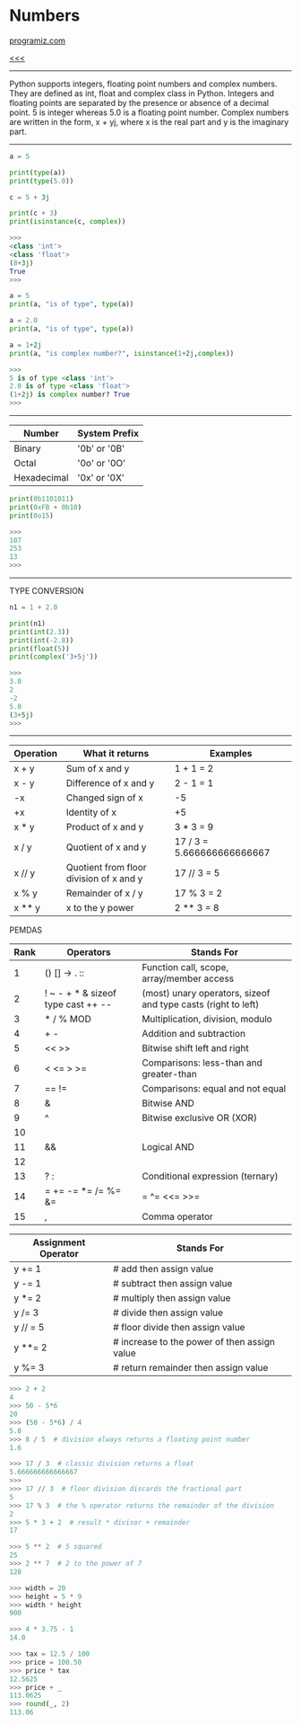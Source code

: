 
Numbers
======

[programiz.com](https://www.programiz.com/python-programming/variables-datatypes)

[<<<](https://github.com/ttltrk/PRG/blob/master/PY/DOC/OPYM/OPYM.MD)

---

Python supports integers, floating point numbers and complex numbers. They are defined as int, float and complex class in Python.
Integers and floating points are separated by the presence or absence of a decimal point. 5 is integer whereas 5.0 is a floating point 
number. 
Complex numbers are written in the form, x + yj, where x is the real part and y is the imaginary part.

---

```python
a = 5

print(type(a))
print(type(5.0))

c = 5 + 3j

print(c + 3)
print(isinstance(c, complex))

>>>
<class 'int'>
<class 'float'>
(8+3j)
True
>>>
```

```python
a = 5
print(a, "is of type", type(a))

a = 2.0
print(a, "is of type", type(a))

a = 1+2j
print(a, "is complex number?", isinstance(1+2j,complex))

>>>
5 is of type <class 'int'>
2.0 is of type <class 'float'>
(1+2j) is complex number? True
>>>
```

---

|Number|System Prefix|
|-----|------|
|Binary|'0b' or '0B'|
|Octal|'0o' or '0O'|
|Hexadecimal|'0x' or '0X'|

```python
print(0b1101011)
print(0xFB + 0b10)
print(0o15)

>>>
107
253
13
>>>
```
---

TYPE CONVERSION

```python
n1 = 1 + 2.0

print(n1)
print(int(2.3))
print(int(-2.8))
print(float(5))
print(complex('3+5j'))

>>>
3.0
2
-2
5.0
(3+5j)
>>>
```

---

|Operation|	What it returns| Examples |
|---------|----------------|----------|
|x + y	|Sum of x and y | 1 + 1 = 2 |
|x - y	|Difference of x and y| 2 - 1 = 1 |
|-x	|Changed sign of x| -5|
|+x	|Identity of x| +5|
|x * y	|Product of x and y| 3 * 3 = 9|
|x / y	|Quotient of x and y| 17 / 3 = 5.666666666666667|
|x // y	|Quotient from floor division of x and y| 17 // 3 = 5|
|x % y	|Remainder of x / y| 17 % 3 = 2|
|x ** y	|x to the y power| 2 ** 3 = 8 |

PEMDAS

|Rank|Operators| Stands For|
|---|-----|----|
|1| ()   []   ->   .   ::	|Function call, scope, array/member access|
|2| !   ~   -   +   *   &   sizeof   type cast   ++   --  	|(most) unary operators, sizeof and type casts (right to left)|
|3| *   /   % MOD	|Multiplication, division, modulo|
|4| +   -	|Addition and subtraction|
|5| <<   >>	|Bitwise shift left and right|
|6|	<   <=   >   >=	|Comparisons: less-than and greater-than|
|7| ==   !=	|Comparisons: equal and not equal|
|8|	&	|Bitwise AND|
|9|	^	|Bitwise exclusive OR (XOR)|
|10|	|	|Bitwise inclusive (normal) OR|
|11|	&&	|Logical AND|
|12|	||	|Logical OR|
|13|	 ? :	|Conditional expression (ternary)|
|14|	=   +=   -=   *=   /=   %=   &=   |=   ^=   <<=   >>=	|Assignment operators (right to left)|
|15| ,	|Comma operator|

|Assignment Operator|Stands For|
|-------------------|----------|
|y += 1          |# add then assign value|
|y -= 1          |# subtract then assign value|
|y *= 2          |# multiply then assign value|
|y /= 3          |# divide then assign value|
|y // = 5        |# floor divide then assign value|
|y **= 2         |# increase to the power of then assign value|
|y %= 3          |# return remainder then assign value|


```python
>>> 2 + 2
4
>>> 50 - 5*6
20
>>> (50 - 5*6) / 4
5.0
>>> 8 / 5  # division always returns a floating point number
1.6
```

```python
>>> 17 / 3  # classic division returns a float
5.666666666666667
>>>
>>> 17 // 3  # floor division discards the fractional part
5
>>> 17 % 3  # the % operator returns the remainder of the division
2
>>> 5 * 3 + 2  # result * divisor + remainder
17
```

```python
>>> 5 ** 2  # 5 squared
25
>>> 2 ** 7  # 2 to the power of 7
128
```

```python
>>> width = 20
>>> height = 5 * 9
>>> width * height
900
```

```python
>>> 4 * 3.75 - 1
14.0
```

```python
>>> tax = 12.5 / 100
>>> price = 100.50
>>> price * tax
12.5625
>>> price + _
113.0625
>>> round(_, 2)
113.06
```

